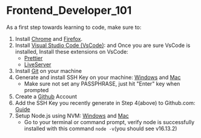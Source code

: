 # Frontend_Developer_101

As a first step towards learning to code, make sure to:

1. Install [Chrome](https://www.google.com/chrome/) and [Firefox](https://www.mozilla.org/en-US/firefox/new/).
2. Install [Visual Studio Code (VsCode)](https://code.visualstudio.com/):  and Once you are sure VsCode is installed, Install these extensions on VsCode:
   - [Prettier](https://marketplace.visualstudio.com/items?itemName=esbenp.prettier-vscode)
   - [LiveServer](https://marketplace.visualstudio.com/items?itemName=ritwickdey.LiveServer)
3. Install [Git](https://git-scm.com/downloads) on your machine
4. Generate and install SSH Key on your machine: [Windows](https://phoenixnap.com/kb/generate-ssh-key-windows-10) and [Mac](https://medium.com/macoclock/set-up-ssh-on-macos-89e8354d8b63)
   - Make sure not set any PASSPHRASE, just hit "Enter" key when prompted
5. Create a [Github](https://github.com/) Account
6. Add the SSH Key you recently generate in Step 4(above) to Github.com: [Guide](https://docs.github.com/en/authentication/connecting-to-github-with-ssh/adding-a-new-ssh-key-to-your-github-account)
7. Setup Node.js using NVM: [Windows](https://docs.microsoft.com/en-us/windows/dev-environment/javascript/nodejs-on-windows) and [Mac](https://tecadmin.net/install-nvm-macos-with-homebrew/)
   - Go to your terminal or command prompt, verify node is successfully installed with this command `node -v`(you should see v16.13.2)
